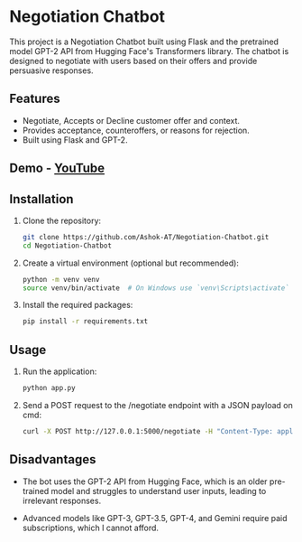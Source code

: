 # Negotiation Chatbot

This project is a Negotiation Chatbot built using Flask and the pretrained model GPT-2 API from Hugging Face's Transformers library. The chatbot is designed to negotiate with users based on their offers and provide persuasive responses.

## Features

- Negotiate, Accepts or Decline customer offer and context.
- Provides acceptance, counteroffers, or reasons for rejection.
- Built using Flask and GPT-2.

## Demo - [YouTube](https://youtu.be/tjfqRkSm8EU?feature=shared)

## Installation

1. Clone the repository:
   ```bash
   git clone https://github.com/Ashok-AT/Negotiation-Chatbot.git
   cd Negotiation-Chatbot

2. Create a virtual environment (optional but recommended):
   ```bash
   python -m venv venv
   source venv/bin/activate  # On Windows use `venv\Scripts\activate`

3. Install the required packages:
   ```bash
   pip install -r requirements.txt

## Usage

1. Run the application:
   ```bash
   python app.py
   
2. Send a POST request to the /negotiate endpoint with a JSON payload on cmd:
   ```bash 
   curl -X POST http://127.0.0.1:5000/negotiate -H "Content-Type: application/json" -d "{\"message\": \"40, Im a regular customer, make discount.\"}"

## Disadvantages

- The bot uses the GPT-2 API from Hugging Face, which is an older pre-trained model and struggles to understand user inputs, leading to irrelevant responses.

- Advanced models like GPT-3, GPT-3.5, GPT-4, and Gemini require paid subscriptions, which I cannot afford.
